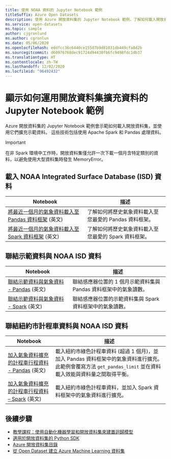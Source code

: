 ```yaml
---
title: 使用 NOAA 資料的 Jupyter Notebook 範例
titleSuffix: Azure Open Datasets
description: 使用 Azure 開放資料集的 Jupyter Notebook 範例，了解如何載入開放資料集，並使用它們擴充示範資料。 這些技術包括使用 Spark 和 Pandas 處理資料。
ms.service: open-datasets
ms.topic: sample
author: cjgronlund
ms.author: cgronlun
ms.date: 05/06/2020
ms.openlocfilehash: eddfcc36c6440ce155d7b9d81031db449cfa8d2b
ms.sourcegitcommit: d60976768dec91724d94430fb6fc9498fdc1db37
ms.translationtype: HT
ms.contentlocale: zh-TW
ms.lasthandoff: 12/02/2020
ms.locfileid: "96492432"
---
```

# <a name="example-jupyter-notebooks-show-how-to-enrich-data-with-open-datasets"></a>顯示如何運用開放資料集擴充資料的 Jupyter Notebook 範例 
Azure 開放資料集的 Jupyter Notebook 範例會示範如何載入開放資料集，並使用它們擴充示範資料。 這些技術包括使用 Apache Spark 和 Pandas 處理資料。

>[!IMPORTANT]
>在非 Spark 環境中工作時，開放資料集僅允許一次下載一個月含特定類別的資料，以避免使用大型資料集時發生 MemoryError。

## <a name="load-noaa-integrated-surface-database-isd-data"></a>載入 NOAA Integrated Surface Database (ISD) 資料 
|Notebook        | 描述                                    |
|----------------|------------------------------------------------|
|[將最近一個月的氣象資料載入至 Pandas 資料框架](https://github.com/Azure/OpenDatasetsNotebooks/blob/master/tutorials/data-access/02-weather-to-pandas-dataframe.ipynb) \(英文\) | 了解如何將歷史氣象資料載入至您最愛的 Pandas 資料框架。 |
|[將最近一個月的氣象資料載入至 Spark 資料框架](https://github.com/Azure/OpenDatasetsNotebooks/blob/master/tutorials/data-access/01-weather-to-spark-dataframe.ipynb) \(英文\) | 了解如何將歷史氣象資料載入至您最愛的 Spark 資料框架。  |

## <a name="join-demo-data-with-noaa-isd-data"></a>聯結示範資料與 NOAA ISD 資料 
|Notebook        | 描述                                    |
|----------------|------------------------------------------------|
|[聯結示範資料與氣象資料 - Pandas](https://github.com/Azure/OpenDatasetsNotebooks/blob/master/tutorials/data-join/02-weather-join-in-pandas.ipynb) \(英文\) | 聯結感應器位置的 1 個月示範資料集與 Pandas 資料框架中的氣象讀數。  |
|[聯結示範資料與氣象資料 - Spark](https://github.com/Azure/OpenDatasetsNotebooks/blob/master/tutorials/data-join/01-weather-join-in-spark.ipynb) \(英文\) | 聯結感應器位置的示範資料集與 Spark 資料框架中的氣象讀數。 |

## <a name="join-nyc-taxi-data-with-noaa-isd-data"></a>聯結紐約市計程車資料與 NOAA ISD 資料 
|Notebook        | 描述                                    |
|----------------|------------------------------------------------|
|[加入氣象資料擴充的計程車行程資料 - Pandas](https://github.com/Azure/OpenDatasetsNotebooks/blob/master/tutorials/data-join/04-nyc-taxi-join-weather-in-pandas.ipynb) \(英文\) | 載入紐約市綠色計程車資料 (超過 1 個月)，並加入 Pandas 資料框架中的氣象資料進行擴充。 此範例會覆寫方法 `get_pandas_limit` 並在資料載入效能與資料量之間取得平衡。|
|[加入氣象資料擴充的計程車行程資料 – Spark](https://github.com/Azure/OpenDatasetsNotebooks/blob/master/tutorials/data-join/03-nyc-taxi-join-weather-in-spark.ipynb) \(英文\) | 載入紐約市綠色計程車資料，並加入 Spark 資料框架中的氣象資料進行擴充。  |

## <a name="next-steps"></a>後續步驟

* [教學課程：使用自動化機器學習和開放資料集來建置迴歸模型](../machine-learning/tutorial-auto-train-models.md?context=azure%2fopen-datasets%2fcontext%2fopen-datasets-context)
* [適用於開放資料集的 Python SDK](/python/api/azureml-opendatasets/azureml.opendatasets)
* [Azure 開放資料集目錄](https://azure.microsoft.com/services/open-datasets/catalog/)
* [從 Open Dataset 建立 Azure Machine Learning 資料集](how-to-create-azure-machine-learning-dataset-from-open-dataset.md)
